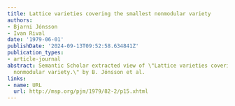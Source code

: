 ```yaml
---
title: Lattice varieties covering the smallest nonmodular variety
authors:
- Bjarni Jónsson
- Ivan Rival
date: '1979-06-01'
publishDate: '2024-09-13T09:52:58.634841Z'
publication_types:
- article-journal
abstract: Semantic Scholar extracted view of \"Lattice varieties covering the smallest
  nonmodular variety.\" by B. Jónsson et al.
links:
- name: URL
  url: http://msp.org/pjm/1979/82-2/p15.xhtml
---
```

